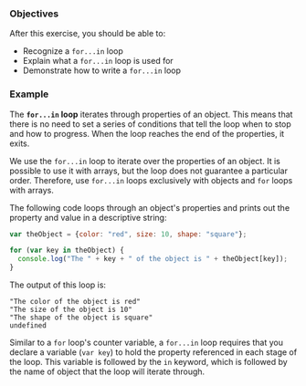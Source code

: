 <!--{ ids:[194], language:'JavaScript', type:'workshop', order: 4, name:'For...In Loops I', description:'Iterate through properties of an object' }-->

### Objectives

After this exercise, you should be able to:

- Recognize a `for...in` loop
- Explain what a `for...in` loop is used for
- Demonstrate how to write a `for...in` loop

### Example

The __`for...in` loop__ iterates through properties of an object. This means that there is no need to set a series of conditions that tell the loop when to stop and how to progress. When the loop reaches the end of the properties, it exits.

We use the `for...in` loop to iterate over the properties of an object. It is possible to use it with arrays, but the loop does not guarantee a particular order. Therefore, use `for...in` loops exclusively with objects and `for` loops with arrays.

The following code loops through an object's properties and prints out the property and value in a descriptive string:

```js
var theObject = {color: "red", size: 10, shape: "square"};

for (var key in theObject) {
  console.log("The " + key + " of the object is " + theObject[key]);
}
```

The output of this loop is:

```
"The color of the object is red"
"The size of the object is 10"
"The shape of the object is square"
undefined
```

Similar to a `for` loop's counter variable, a `for...in` loop requires that you declare a variable (`var key`) to hold the property referenced in each stage of the loop. This variable is followed by the `in` keyword, which is followed by the name of object that the loop will iterate through.
